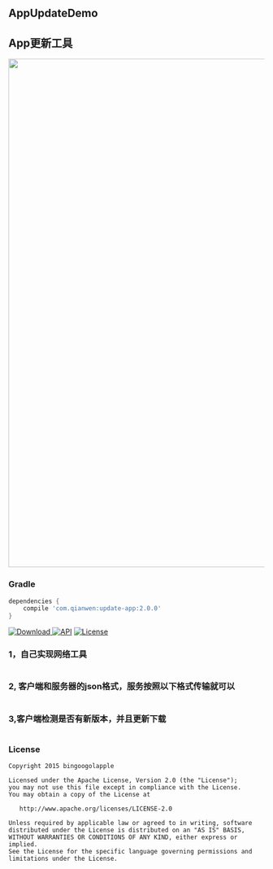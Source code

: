 ## AppUpdateDemo
## App更新工具


<img src="https://raw.githubusercontent.com/WVector/AppUpdateDemo/master/image/example_01.png?raw=true" width="1000">
	

### Gradle 

```gradle
dependencies {
    compile 'com.qianwen:update-app:2.0.0'
}
```

[![Download](https://api.bintray.com/packages/qianwen/maven/update-app/images/download.svg) ](https://bintray.com/qianwen/maven/update-app/_latestVersion) [![API](https://img.shields.io/badge/API-14%2B-orange.svg?style=flat)](https://android-arsenal.com/api?level=14) [![License](https://img.shields.io/badge/License-Apache%202.0-blue.svg)](https://opensource.org/licenses/Apache-2.0)

### 1，自己实现网络工具

```java
```

### 2, 客户端和服务器的json格式，服务按照以下格式传输就可以

```json
```

### 3,客户端检测是否有新版本，并且更新下载

```java   	            
```

### License

    Copyright 2015 bingoogolapple

    Licensed under the Apache License, Version 2.0 (the "License");
    you may not use this file except in compliance with the License.
    You may obtain a copy of the License at

       http://www.apache.org/licenses/LICENSE-2.0

    Unless required by applicable law or agreed to in writing, software
    distributed under the License is distributed on an "AS IS" BASIS,
    WITHOUT WARRANTIES OR CONDITIONS OF ANY KIND, either express or implied.
    See the License for the specific language governing permissions and
    limitations under the License.